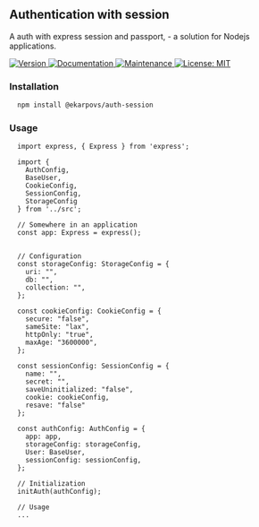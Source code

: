 ## Authentication with session

A auth with express session and passport, - a solution for Nodejs applications.

<p>
  <a href="https://www.npmjs.com/package/@ekarpovs/auth-session" target="_blank">
    <img alt="Version" src="https://img.shields.io/npm/v/@ekarpovs/auth-session.svg">
  </a>
  <a href="https://github.com/ekarpovs/auth-session#readme" target="_blank">
    <img alt="Documentation" src="https://img.shields.io/badge/documentation-yes-brightgreen.svg" />
  </a>
  <a href="https://github.com/ekarpovs/auth-session/graphs/commit-activity" target="_blank">
    <img alt="Maintenance" src="https://img.shields.io/badge/Maintained%3F-yes-green.svg" />
  </a>
  <a href="https://github.com/ekarpovs/auth-session/blob/master/LICENSE" target="_blank">
    <img alt="License: MIT" src="https://img.shields.io/badge/License-MIT-yellow.svg" />
  </a>
</p>

### Installation
```bash
  npm install @ekarpovs/auth-session
```
### Usage
```
  import express, { Express } from 'express';

  import { 
    AuthConfig,
    BaseUser,
    CookieConfig,
    SessionConfig,
    StorageConfig 
  } from '../src';

  // Somewhere in an application
  const app: Express = express();


  // Configuration
  const storageConfig: StorageConfig = {
    uri: "",
    db: "",
    collection: "",
  };

  const cookieConfig: CookieConfig = {
    secure: "false",
    sameSite: "lax",
    httpOnly: "true",
    maxAge: "3600000",
  };

  const sessionConfig: SessionConfig = {
    name: "",
    secret: "",
    saveUninitialized: "false",
    cookie: cookieConfig,
    resave: "false"
  };

  const authConfig: AuthConfig = {
    app: app,
    storageConfig: storageConfig,
    User: BaseUser,
    sessionConfig: sessionConfig,
  };

  // Initialization
  initAuth(authConfig);

  // Usage
  ...

```
